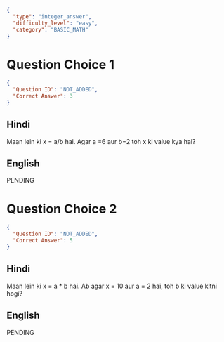 ```json
{
  "type": "integer_answer",
  "difficulty_level": "easy",
  "category": "BASIC_MATH"
}
```

# Question Choice 1
```json
{
  "Question ID": "NOT_ADDED",
  "Correct Answer": 3
}
```

## Hindi
Maan lein ki x = a/b hai. Agar a =6 aur b=2 toh x ki value kya hai?

## English
PENDING

# Question Choice 2
```json
{
  "Question ID": "NOT_ADDED",
  "Correct Answer": 5
}
```

## Hindi
Maan lein ki x = a * b hai. Ab agar x = 10 aur a = 2 hai, toh b ki value kitni hogi?

## English
PENDING
